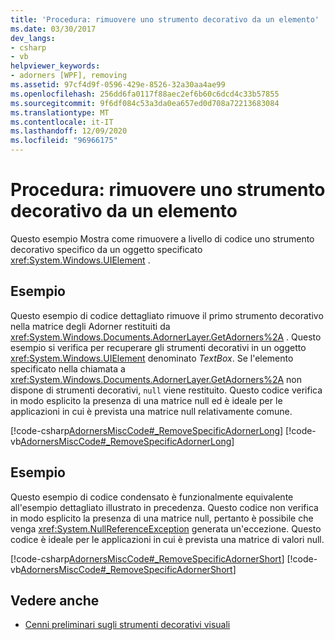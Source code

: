 ```yaml
---
title: 'Procedura: rimuovere uno strumento decorativo da un elemento'
ms.date: 03/30/2017
dev_langs:
- csharp
- vb
helpviewer_keywords:
- adorners [WPF], removing
ms.assetid: 97cf4d9f-0596-429e-8526-32a30aa4ae99
ms.openlocfilehash: 256dd6fa0117f88aec2ef6b60c6dcd4c33b57855
ms.sourcegitcommit: 9f6df084c53a3da0ea657ed0d708a72213683084
ms.translationtype: MT
ms.contentlocale: it-IT
ms.lasthandoff: 12/09/2020
ms.locfileid: "96966175"
---
```

# <a name="how-to-remove-an-adorner-from-an-element"></a>Procedura: rimuovere uno strumento decorativo da un elemento
Questo esempio Mostra come rimuovere a livello di codice uno strumento decorativo specifico da un oggetto specificato <xref:System.Windows.UIElement> .  
  
## <a name="example"></a>Esempio  
 Questo esempio di codice dettagliato rimuove il primo strumento decorativo nella matrice degli Adorner restituiti da <xref:System.Windows.Documents.AdornerLayer.GetAdorners%2A> .  Questo esempio si verifica per recuperare gli strumenti decorativi in un oggetto <xref:System.Windows.UIElement> denominato *TextBox*.  Se l'elemento specificato nella chiamata a <xref:System.Windows.Documents.AdornerLayer.GetAdorners%2A> non dispone di strumenti decorativi, `null` viene restituito.  Questo codice verifica in modo esplicito la presenza di una matrice null ed è ideale per le applicazioni in cui è prevista una matrice null relativamente comune.  
  
 [!code-csharp[AdornersMiscCode#_RemoveSpecificAdornerLong](~/samples/snippets/csharp/VS_Snippets_Wpf/AdornersMiscCode/CSharp/Window1.xaml.cs#_removespecificadornerlong)]
 [!code-vb[AdornersMiscCode#_RemoveSpecificAdornerLong](~/samples/snippets/visualbasic/VS_Snippets_Wpf/AdornersMiscCode/visualbasic/window1.xaml.vb#_removespecificadornerlong)]  
  
## <a name="example"></a>Esempio  
 Questo esempio di codice condensato è funzionalmente equivalente all'esempio dettagliato illustrato in precedenza. Questo codice non verifica in modo esplicito la presenza di una matrice null, pertanto è possibile che venga <xref:System.NullReferenceException> generata un'eccezione.  Questo codice è ideale per le applicazioni in cui è prevista una matrice di valori null.  
  
 [!code-csharp[AdornersMiscCode#_RemoveSpecificAdornerShort](~/samples/snippets/csharp/VS_Snippets_Wpf/AdornersMiscCode/CSharp/Window1.xaml.cs#_removespecificadornershort)]
 [!code-vb[AdornersMiscCode#_RemoveSpecificAdornerShort](~/samples/snippets/visualbasic/VS_Snippets_Wpf/AdornersMiscCode/visualbasic/window1.xaml.vb#_removespecificadornershort)]  
  
## <a name="see-also"></a>Vedere anche

- [Cenni preliminari sugli strumenti decorativi visuali](adorners-overview.md)
